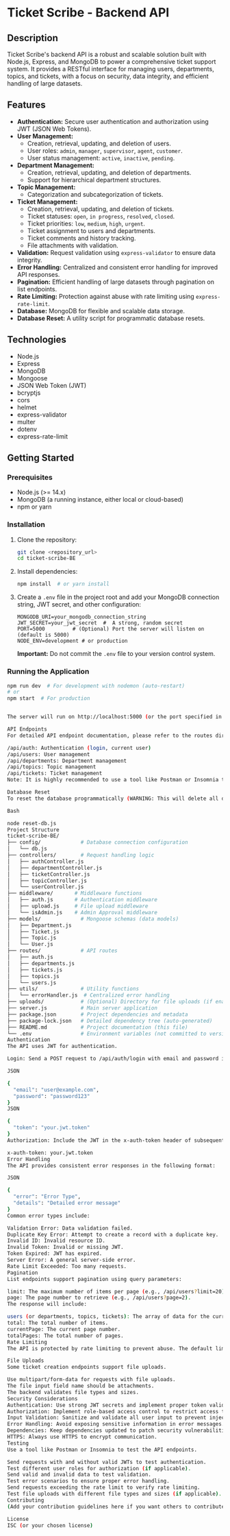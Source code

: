 # Ticket Scribe - Backend API

## Description

Ticket Scribe's backend API is a robust and scalable solution built with Node.js, Express, and MongoDB to power a comprehensive ticket support system. It provides a RESTful interface for managing users, departments, topics, and tickets, with a focus on security, data integrity, and efficient handling of large datasets.

## Features

-   **Authentication:** Secure user authentication and authorization using JWT (JSON Web Tokens).
-   **User Management:**
    -   Creation, retrieval, updating, and deletion of users.
    -   User roles: `admin`, `manager`, `supervisor`, `agent`, `customer`.
    -   User status management: `active`, `inactive`, `pending`.
-   **Department Management:**
    -   Creation, retrieval, updating, and deletion of departments.
    -   Support for hierarchical department structures.
-   **Topic Management:**
    -   Categorization and subcategorization of tickets.
-   **Ticket Management:**
    -   Creation, retrieval, updating, and deletion of tickets.
    -   Ticket statuses: `open`, `in progress`, `resolved`, `closed`.
    -   Ticket priorities: `low`, `medium`, `high`, `urgent`.
    -   Ticket assignment to users and departments.
    -   Ticket comments and history tracking.
    -   File attachments with validation.
-   **Validation:** Request validation using `express-validator` to ensure data integrity.
-   **Error Handling:** Centralized and consistent error handling for improved API responses.
-   **Pagination:** Efficient handling of large datasets through pagination on list endpoints.
-   **Rate Limiting:** Protection against abuse with rate limiting using `express-rate-limit`.
-   **Database:** MongoDB for flexible and scalable data storage.
-   **Database Reset:** A utility script for programmatic database resets.

## Technologies

-   Node.js
-   Express
-   MongoDB
-   Mongoose
-   JSON Web Token (JWT)
-   bcryptjs
-   cors
-   helmet
-   express-validator
-   multer
-   dotenv
-   express-rate-limit

## Getting Started

### Prerequisites

-   Node.js (>= 14.x)
-   MongoDB (a running instance, either local or cloud-based)
-   npm or yarn

### Installation

1.  Clone the repository:

    ```bash
    git clone <repository_url>
    cd ticket-scribe-BE
    ```

2.  Install dependencies:

    ```bash
    npm install  # or yarn install
    ```

3.  Create a `.env` file in the project root and add your MongoDB connection string, JWT secret, and other configuration:

    ```
    MONGODB_URI=your_mongodb_connection_string
    JWT_SECRET=your_jwt_secret  #  A strong, random secret
    PORT=5000         # (Optional) Port the server will listen on (default is 5000)
    NODE_ENV=development # or production
    ```

    **Important:** Do not commit the `.env` file to your version control system.

### Running the Application

```bash
npm run dev  # For development with nodemon (auto-restart)
# or
npm start  # For production


The server will run on http://localhost:5000 (or the port specified in .env).

API Endpoints
For detailed API endpoint documentation, please refer to the routes directory. Key resources include:

/api/auth: Authentication (login, current user)
/api/users: User management
/api/departments: Department management
/api/topics: Topic management
/api/tickets: Ticket management
Note: It is highly recommended to use a tool like Postman or Insomnia to interact with the API.

Database Reset
To reset the database programmatically (WARNING: This will delete all data):

Bash

node reset-db.js
Project Structure
ticket-scribe-BE/
├── config/             # Database connection configuration
│   └── db.js
├── controllers/        # Request handling logic
│   ├── authController.js
│   ├── departmentController.js
│   ├── ticketController.js
│   ├── topicController.js
│   └── userController.js
├── middleware/       # Middleware functions
│   ├── auth.js       # Authentication middleware
│   ├── upload.js     # File upload middleware
│   └── isAdmin.js    # Admin Approval middleware
├── models/             # Mongoose schemas (data models)
│   ├── Department.js
│   ├── Ticket.js
│   ├── Topic.js
│   └── User.js
├── routes/             # API routes
│   ├── auth.js
│   ├── departments.js
│   ├── tickets.js
│   ├── topics.js
│   └── users.js
├── utils/              # Utility functions
│   └── errorHandler.js  # Centralized error handling
├── uploads/            # (Optional) Directory for file uploads (if enabled)
├── server.js           # Main server application
├── package.json        # Project dependencies and metadata
├── package-lock.json   # Detailed dependency tree (auto-generated)
├── README.md           # Project documentation (this file)
└── .env                # Environment variables (not committed to version control)
Authentication
The API uses JWT for authentication.

Login: Send a POST request to /api/auth/login with email and password in the request body. You will receive a JWT in the response.

JSON

{
  "email": "user@example.com",
  "password": "password123"
}
JSON

{
  "token": "your.jwt.token"
}
Authorization: Include the JWT in the x-auth-token header of subsequent requests that require authentication.

x-auth-token: your.jwt.token
Error Handling
The API provides consistent error responses in the following format:

JSON

{
  "error": "Error Type",
  "details": "Detailed error message"
}
Common error types include:

Validation Error: Data validation failed.
Duplicate Key Error: Attempt to create a record with a duplicate key.
Invalid ID: Invalid resource ID.
Invalid Token: Invalid or missing JWT.
Token Expired: JWT has expired.
Server Error: A general server-side error.
Rate Limit Exceeded: Too many requests.
Pagination
List endpoints support pagination using query parameters:

limit: The maximum number of items per page (e.g., /api/users?limit=20).
page: The page number to retrieve (e.g., /api/users?page=2).
The response will include:

users (or departments, topics, tickets): The array of data for the current page.
total: The total number of items.
currentPage: The current page number.
totalPages: The total number of pages.
Rate Limiting
The API is protected by rate limiting to prevent abuse. The default limit is 100 requests per IP address within a 15-minute window. You may receive a 429 "Too Many Requests" error if you exceed this limit.

File Uploads
Some ticket creation endpoints support file uploads.

Use multipart/form-data for requests with file uploads.
The file input field name should be attachments.
The backend validates file types and sizes.
Security Considerations
Authentication: Use strong JWT secrets and implement proper token validation.
Authorization: Implement role-based access control to restrict access to sensitive endpoints.
Input Validation: Sanitize and validate all user input to prevent injection attacks.
Error Handling: Avoid exposing sensitive information in error messages.
Dependencies: Keep dependencies updated to patch security vulnerabilities.
HTTPS: Always use HTTPS to encrypt communication.
Testing
Use a tool like Postman or Insomnia to test the API endpoints.

Send requests with and without valid JWTs to test authentication.
Test different user roles for authorization (if applicable).
Send valid and invalid data to test validation.
Test error scenarios to ensure proper error handling.
Send requests exceeding the rate limit to verify rate limiting.
Test file uploads with different file types and sizes (if applicable).
Contributing
(Add your contribution guidelines here if you want others to contribute)

License
ISC (or your chosen license)